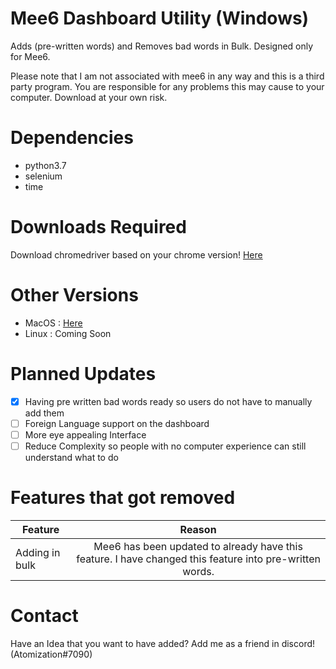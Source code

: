 # Mee6 Dashboard Utility (Windows)
Adds (pre-written words) and Removes bad words in Bulk. Designed only for Mee6.

Please note that I am not associated with mee6 in any way and this is a third party program. You are responsible for any problems this may cause to your computer. Download at your own risk.

# Dependencies
- python3.7
- selenium
- time

# Downloads Required
Download chromedriver based on your chrome version!
[Here](https://sites.google.com/a/chromium.org/chromedriver/downloads)

# Other Versions
- MacOS : [Here](https://github.com/Multivalence/Mee6_dashutility-MacOS/)
- Linux : Coming Soon

# Planned Updates
- [x] Having pre written bad words ready so users do not have to manually add them
- [ ] Foreign Language support on the dashboard
- [ ] More eye appealing Interface
- [ ] Reduce Complexity so people with no computer experience can still understand what to do

# Features that got removed
| Feature       | Reason        |
| ------------- |:-------------:| 
| Adding in bulk| Mee6 has been updated to already have this feature. I have changed this feature into pre-written words. | 
 


# Contact
Have an Idea that you want to have added? Add me as a friend in discord! (Atomization#7090)

